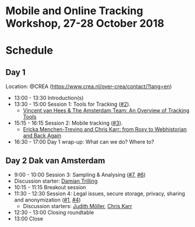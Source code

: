 # Mobile and Online Tracking Workshop, 27-28 October 2018
# Schedule

## Day 1
Location: @CREA (https://www.crea.nl/over-crea/contact/?lang=en)

-  13:00 - 13:30 Introduction(s)
-  13:30 - 15:00 Session 1: Tools for Tracking 
                ([#2](https://github.com/ccs-amsterdam/digitaltrackingworkshop18/issues/2)).                 
   - [Vincent van Hees & The Amsterdam Team: An Overview of Tracking Tools](https://github.com/ccs-amsterdam/digitaltrackingworkshop18/issues/8) 
-  15:15 - 16:15 Session 2: Mobile tracking ([#3](https://github.com/ccs-amsterdam/digitaltrackingworkshop18/issues/3)). 
   - [Ericka Menchen-Trevino and Chris Karr: from Roxy to Webhistorian and Back Again](https://github.com/ccs-amsterdam/digitaltrackingworkshop18/issues/9)
-  16:30 - 17:00 Day 1 wrap-up: What can we do? Where to? 

## Day 2 Dak van Amsterdam

-   9:00 - 10:00 Session 3: Sampling & Analysing 
                 ([#7](https://github.com/ccs-amsterdam/digitaltrackingworkshop18/issues/7), 
                  [#6](https://github.com/ccs-amsterdam/digitaltrackingworkshop18/issues/6))
   - Discussion starter: [Damian Trilling](https://github.com/damian0604)
-  10:15 - 11:15 Breakout session
-  11:30 - 12:30 Session 4: Legal issues, secure storage, privacy, sharing and anonymization 
                 ([#1](https://github.com/ccs-amsterdam/digitaltrackingworkshop18/issues/1), 
                  [#4](https://github.com/ccs-amsterdam/digitaltrackingworkshop18/issues/4))
   - Discussion starters: [Judith Möller](https://github.com/JudithMoeller), [Chris Karr](https://github.com/audaciouscode)
-  12:30 - 13:00 Closing roundtable
-  13:00  Close

